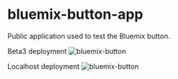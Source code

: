 bluemix-button-app
==================

Public application used to test the Bluemix button.

Beta3 deployment
![bluemix-button](https://raw.githubusercontent.com/maciej-bendkowski/bluemix-button-app/master/public/deploy2bluemix.png)

Localhost deployment
![bluemix-button](https://raw.githubusercontent.com/maciej-bendkowski/bluemix-button-app/master/public/deploy2bluemix.png)